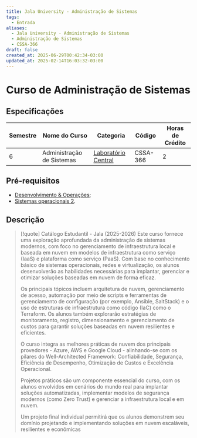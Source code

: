 ```yaml
---
title: Jala University - Administração de Sistemas
tags:
  - Entrada
aliases:
  - Jala University - Administração de Sistemas
  - Administração de Sistemas
  - CSSA-366
draft: false
created_at: 2025-06-29T00:42:34-03:00
updated_at: 2025-02-14T16:03:32-03:00
---
```

# Curso de Administração de Sistemas
## Especificações
| Semestre | Nome do Curso             | Categoria                                                                                      | Código   | Horas de Crédito |
| -------- | ------------------------- | ---------------------------------------------------------------------------------------------- | -------- | ---------------- |
| 6        | Administração de Sistemas | [Laboratório Central](content/notas/2025/06/21/entrada/Jala_University-Laboratorio_Central.md) | CSSA-366 | 2                |

## Pré-requisitos
- [Desenvolvimento & Operações](content/notas/2025/06/27/entrada/Jala_University-Desenvolvimento_&_Operacoes.md);
- [Sistemas operacionais 2](content/notas/2025/06/24/entrada/Jala_University-Sistemas_operacionais_2.md).

## Descrição

> [!quote] Catálogo Estudantil - Jala (2025-2026)
> Este curso fornece uma exploração aprofundada da administração de sistemas modernos, com foco no gerenciamento de infraestrutura local e baseada em nuvem em modelos de infraestrutura como serviço (IaaS) e plataforma como serviço (PaaS). Com base no conhecimento básico de sistemas operacionais, redes e virtualização, os alunos desenvolverão as habilidades necessárias para implantar, gerenciar e otimizar soluções baseadas em nuvem de forma eficaz.
> 
> Os principais tópicos incluem arquitetura de nuvem, gerenciamento de acesso, automação por meio de scripts e ferramentas de gerenciamento de configuração (por exemplo, Ansible, SaltStack) e o uso de estruturas de infraestrutura como código (IaC) como o Terraform. Os alunos também explorarão estratégias de monitoramento, registro, dimensionamento e gerenciamento de custos para garantir soluções baseadas em nuvem resilientes e eficientes.
> 
> O curso integra as melhores práticas de nuvem dos principais provedores - Azure, AWS e Google Cloud - alinhando-se com os pilares do Well-Architected Framework: Confiabilidade, Segurança, Eficiência de Desempenho, Otimização de Custos e Excelência Operacional.
> 
> Projetos práticos são um componente essencial do curso, com os alunos envolvidos em cenários do mundo real para implantar soluções automatizadas, implementar modelos de segurança modernos (como Zero Trust) e gerenciar a infraestrutura local e em nuvem.
> 
> Um projeto final individual permitirá que os alunos demonstrem seu domínio projetando e implementando soluções em nuvem escaláveis, resilientes e econômicas

